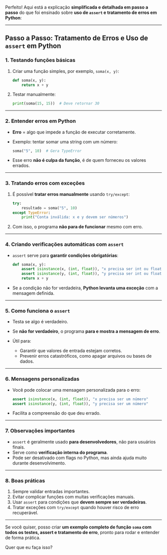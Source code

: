 Perfeito! Aqui está a explicação **simplificada e detalhada em passo a passo** do que foi ensinado sobre **uso de `assert` e tratamento de erros em Python**:

---

## Passo a Passo: Tratamento de Erros e Uso de `assert` em Python

### 1. Testando funções básicas

1. Criar uma função simples, por exemplo, `soma(x, y)`:

   ```python
   def soma(x, y):
       return x + y
   ```
2. Testar manualmente:

   ```python
   print(soma(15, 15))  # Deve retornar 30
   ```

---

### 2. Entender erros em Python

* **Erro** = algo que impede a função de executar corretamente.
* Exemplo: tentar somar uma string com um número:

  ```python
  soma("5", 10)  # Gera TypeError
  ```
* Esse erro **não é culpa da função**, é de quem forneceu os valores errados.

---

### 3. Tratando erros com exceções

1. É possível **tratar erros manualmente** usando `try/except`:

   ```python
   try:
       resultado = soma("5", 10)
   except TypeError:
       print("Conta inválida: x e y devem ser números")
   ```
2. Com isso, o programa **não para de funcionar** mesmo com erro.

---

### 4. Criando verificações automáticas com `assert`

* `assert` serve para **garantir condições obrigatórias**:

  ```python
  def soma(x, y):
      assert isinstance(x, (int, float)), "x precisa ser int ou float"
      assert isinstance(y, (int, float)), "y precisa ser int ou float"
      return x + y
  ```
* Se a condição não for verdadeira, **Python levanta uma exceção** com a mensagem definida.

---

### 5. Como funciona o `assert`

* Testa se algo é verdadeiro.
* Se **não for verdadeiro**, o programa **para e mostra a mensagem de erro**.
* Útil para:

  * Garantir que valores de entrada estejam corretos.
  * Prevenir erros catastróficos, como apagar arquivos ou bases de dados.

---

### 6. Mensagens personalizadas

* Você pode colocar uma mensagem personalizada para o erro:

  ```python
  assert isinstance(x, (int, float)), "x precisa ser um número"
  assert isinstance(y, (int, float)), "y precisa ser um número"
  ```
* Facilita a compreensão do que deu errado.

---

### 7. Observações importantes

* `assert` é geralmente usado **para desenvolvedores**, não para usuários finais.
* Serve como **verificação interna do programa**.
* Pode ser desativado com flags no Python, mas ainda ajuda muito durante desenvolvimento.

---

### 8. Boas práticas

1. Sempre validar entradas importantes.
2. Evitar complicar funções com muitas verificações manuais.
3. Usar `assert` para condições que **devem sempre ser verdadeiras**.
4. Tratar exceções com `try/except` quando houver risco de erro recuperável.

---

Se você quiser, posso criar **um exemplo completo de função `soma` com todos os testes, assert e tratamento de erro**, pronto para rodar e entender de forma prática.

Quer que eu faça isso?
